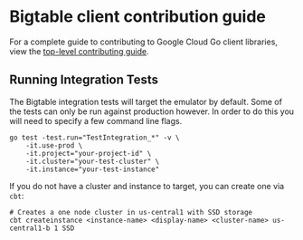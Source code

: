 # Bigtable client contribution guide

For a complete guide to contributing to Google Cloud Go client libraries, view
the [top-level contributing guide](../CONTRIBUTING.md).

## Running Integration Tests
The Bigtable integration tests will target the emulator by default. Some of the
tests can only be run against production however. In order to do this you will
need to specify a few command line flags.

```
go test -test.run="TestIntegration_*" -v \
    -it.use-prod \
    -it.project="your-project-id" \
    -it.cluster="your-test-cluster" \
    -it.instance="your-test-instance"
```

If you do not have a cluster and instance to target, you can create one via `cbt`:

```
# Creates a one node cluster in us-central1 with SSD storage
cbt createinstance <instance-name> <display-name> <cluster-name> us-central1-b 1 SSD
```